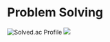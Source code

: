 # Problem Solving

![Solved.ac Profile](http://mazassumnida.wtf/api/v2/generate_badge?boj=red6855) <img src="http://mazandi.herokuapp.com/api?handle=red6855&theme=dark"/>
